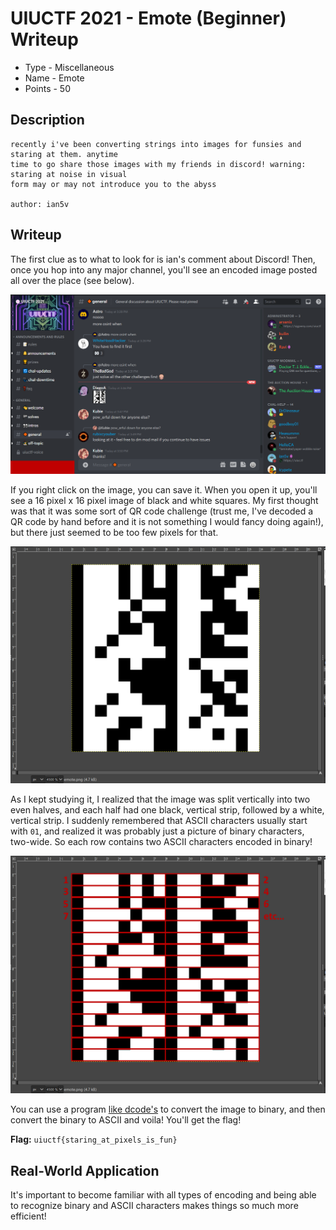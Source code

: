 # UIUCTF 2021 - Emote (Beginner) Writeup
* Type - Miscellaneous
* Name - Emote
* Points - 50

## Description
```
recently i've been converting strings into images for funsies and staring at them. anytime 
time to go share those images with my friends in discord! warning: staring at noise in visual 
form may or may not introduce you to the abyss

author: ian5v
```

## Writeup
The first clue as to what to look for is ian's comment about Discord! Then, once you hop into any major channel, you'll see an encoded image posted all over the place (see below).

<img src="discordChat.png" width="800px">

If you right click on the image, you can save it. When you open it up, you'll see a 16 pixel x 16 pixel image of black and white squares. My first thought was that it was some sort of QR code challenge (trust me, I've decoded a QR code by hand before and it is not something I would fancy doing again!), but there just seemed to be too few pixels for that.

<img src="emote.png" width="600px">

As I kept studying it, I realized that the image was split vertically into two even halves, and each half had one black, vertical strip, followed by a white, vertical strip. I suddenly remembered that ASCII characters usually start with `01`, and realized it was probably just a picture of binary characters, two-wide. So each row contains two ASCII characters encoded in binary!

<img src="emote_separated.png" width="600px">

You can use a program [like dcode's](https://www.dcode.fr/binary-image) to convert the image to binary, and then convert the binary to ASCII and voila! You'll get the flag!

**Flag:** `uiuctf{staring_at_pixels_is_fun}`

## Real-World Application
It's important to become familiar with all types of encoding and being able to recognize binary and ASCII characters makes things so much more efficient!